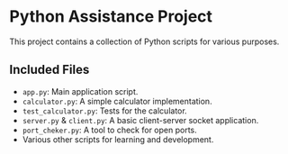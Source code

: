 # Python Assistance Project

This project contains a collection of Python scripts for various purposes.

## Included Files

- `app.py`: Main application script.
- `calculator.py`: A simple calculator implementation.
- `test_calculator.py`: Tests for the calculator.
- `server.py` & `client.py`: A basic client-server socket application.
- `port_cheker.py`: A tool to check for open ports.
- Various other scripts for learning and development.
